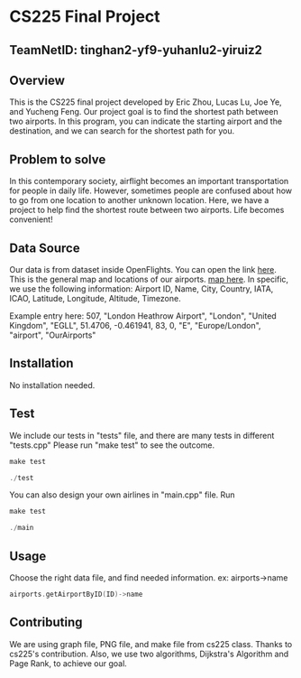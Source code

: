 # CS225 Final Project
## TeamNetID: tinghan2-yf9-yuhanlu2-yiruiz2

## Overview
This is the CS225 final project developed by Eric Zhou, Lucas Lu, Joe Ye, and Yucheng Feng. 
Our project goal is to find the shortest path between two airports. In this program, you can
indicate the starting airport and the destination, and we can search for the shortest path for you.

## Problem to solve
In this contemporary society, airflight becomes an important transportation for people in daily life. However, sometimes people are confused about how to go from one location to another unknown location. Here, we have a project to help find the shortest route between two airports. Life becomes convenient!

## Data Source
Our data is from dataset inside OpenFlights. You can open the link [here](https://openflights.org/data.html). This is the general map and locations of our airports. [map here](https://openflights.org/demo/openflights-apdb-2048.png). In specific, we use the following information: Airport ID, Name, City, Country, IATA, ICAO, Latitude, Longitude, Altitude, Timezone.

Example entry here: 507, "London Heathrow Airport", "London", "United Kingdom", "EGLL", 51.4706, -0.461941, 83, 0, "E", "Europe/London", "airport", "OurAirports"

## Installation
No installation needed.

## Test
We include our tests in "tests" file, and there are many tests in different "tests.cpp"
Please run "make test" to see the outcome.
```cpp
make test
```
```cpp
./test
```

You can also design your own airlines in "main.cpp" file. 
Run
```cpp
make test
```
```cpp
./main
```

## Usage
Choose the right data file, and find needed information. ex: airports->name
```cpp
airports.getAirportByID(ID)->name
```
## Contributing
We are using graph file, PNG file, and make file from cs225 class. Thanks to cs225's contribution. Also, we use two algorithms, Dijkstra's Algorithm and Page Rank, to achieve our goal.






